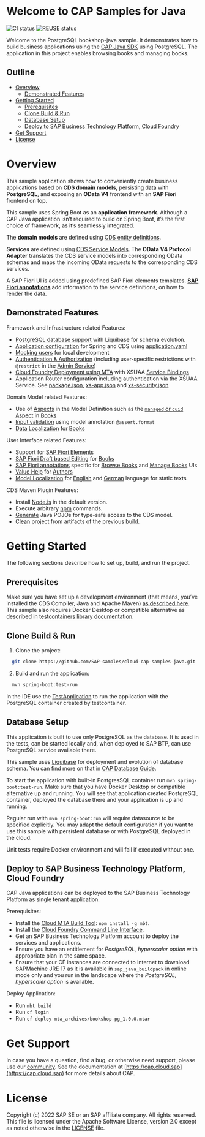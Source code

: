 <!-- omit in toc -->
# Welcome to CAP Samples for Java

![CI status](https://github.com/SAP-samples/cloud-cap-samples-java/workflows/Java%20CI%20with%20Maven/badge.svg)
[![REUSE status](https://api.reuse.software/badge/github.com/SAP-samples/cloud-cap-samples-java)](https://api.reuse.software/info/github.com/SAP-samples/cloud-cap-samples-java)

Welcome to the PostgreSQL bookshop-java sample. It demonstrates how to build business applications using the [CAP Java SDK](https://cap.cloud.sap) using PostgreSQL. The application in this project enables browsing books and managing books.

<!-- omit in toc -->
## Outline

- [Overview](#overview)
  - [Demonstrated Features](#demonstrated-features)
- [Getting Started](#getting-started)
  - [Prerequisites](#prerequisites)
  - [Clone Build & Run](#clone-build--run)
  - [Database Setup](#database-setup)
  - [Deploy to SAP Business Technology Platform, Cloud Foundry](#deploy-to-sap-business-technology-platform-cloud-foundry)
- [Get Support](#get-support)
- [License](#license)


# Overview

This sample application shows how to conveniently create business applications based on **CDS domain models**, persisting data with **PostgreSQL**, and exposing an **OData V4** frontend with an **SAP Fiori** frontend on top.

This sample uses Spring Boot as an **application framework**. Although a CAP Java application isn’t required to build on Spring Boot, it’s the first choice of framework, as it’s seamlessly integrated.

The **domain models** are defined using [CDS entity definitions](https://cap.cloud.sap/docs/cds/cdl#entity-and-type-definitions).

**Services** are defined using [CDS Service Models](https://cap.cloud.sap/docs/cds/cdl#services). The **OData V4 Protocol Adapter** translates the CDS service models into corresponding OData schemas and maps the incoming OData requests to the corresponding CDS services.

A SAP Fiori UI is added using predefined SAP Fiori elements templates. **[SAP Fiori annotations](https://cap.cloud.sap/docs/advanced/fiori#fiori-annotations)** add information to the service definitions, on how to render the data.

## Demonstrated Features

Framework and Infrastructure related Features:

- [PostgreSQL database support](#database-setup) with Liquibase for schema evolution.
- [Application configuration](https://cap.cloud.sap/docs/java/development#application-configuration) for Spring and CDS using [application.yaml](srv/src/main/resources/application.yaml)
- [Mocking users](/srv/src/main/resources/application.yaml) for local development
- [Authentication & Authorization](https://cap.cloud.sap/docs/java/security) (including user-specific restrictions with `@restrict` in the [Admin Service](/srv/admin-service.cds))
- [Cloud Foundry Deployment using MTA](https://cap.cloud.sap/docs/advanced/deploy-to-cloud#deploy-using-mta) with XSUAA [Service Bindings](mta.yaml)
- Application Router configuration including authentication via the XSUAA Service. See [package.json](app/package.json), [xs-app.json](app/xs-app.json) and [xs-security.json](xs-security.json)

Domain Model related Features:

- Use of [Aspects](https://cap.cloud.sap/docs/cds/cdl#aspects) in the Model Definition such as the [`managed` or `cuid` Aspect](https://cap.cloud.sap/docs/cds/common#common-reuse-aspects) in [Books](db/schema.cds)
- [Input validation](https://cap.cloud.sap/docs/cds/annotations#input-validation) using model annotation `@assert.format`
- [Data Localization](https://cap.cloud.sap/docs/guides/localized-data) for [Books](db/schema.cds)

User Interface related Features:

- Support for [SAP Fiori Elements](https://cap.cloud.sap/docs/advanced/fiori)
- [SAP Fiori Draft based Editing](https://cap.cloud.sap/docs/advanced/fiori#draft-support) for [Books](srv/admin-service.cds)
- [SAP Fiori annotations](https://cap.cloud.sap/docs/advanced/fiori#fiori-annotations) specific for [Browse Books](app/browse/fiori-service.cds) and [Manage Books](app/admin/fiori-service.cds) UIs
- [Value Help](https://cap.cloud.sap/docs/cds/annotations#odata) for [Authors](app/common.cds)
- [Model Localization](https://cap.cloud.sap/docs/guides/i18n) for [English](app/_i18n/i18n.properties) and [German](app/_i18n/i18n_de.properties) language for static texts

CDS Maven Plugin Features:

- Install [Node.js](srv/pom.xml#L161) in the default version.
- Execute arbitrary [npm](srv/pom.xml#L161) commands.
- [Generate](srv/pom.xml#L193) Java POJOs for type-safe access to the CDS model.
- [Clean](srv/pom.xml#L154) project from artifacts of the previous build.

# Getting Started

The following sections describe how to set up, build, and run the project.

## Prerequisites

Make sure you have set up a development environment (that means, you’ve installed the CDS Compiler, Java and Apache Maven) [as described here](https://cap.cloud.sap/docs/java/getting-started). This sample also requires Docker Desktop or compatible alternative as described in [testcontainers library documentation](https://java.testcontainers.org/supported_docker_environment/).

## Clone Build & Run

1.  Clone the project:

```bash
  git clone https://github.com/SAP-samples/cloud-cap-samples-java.git
```

2. Build and run the application:

```bash
  mvn spring-boot:test-run
```

In the IDE use the [TestApplication](srv/src/test/java/my/bookshop/config/TestApplication.java) to run the application with the PostgreSQL container created by testcontainer.

## Database Setup

This application is built to use only PostgreSQL as the database. It is used in the tests, can be started locally and, when deployed to SAP BTP, can use PostgreSQL service available there.

This sample uses [Liquibase](https://www.liquibase.com) for deployment and evolution of database schema. You can find more on that in [CAP Database Guide](https://cap.cloud.sap/docs/guides/databases-postgres).

To start the application with built-in PostgresSQL container run `mvn spring-boot:test-run`. Make sure that you have Docker Desktop or compatible alternative up and running. You will see that application created PostgreSQL container, deployed the database there and your application is up and running.

Regular run with `mvn spring-boot:run` will require datasource to be specified explicitly. You may adapt the default configuration if you want to use this sample with persistent database or with PostgreSQL deployed in the cloud.

Unit tests require Docker environment and will fail if executed without one.

## Deploy to SAP Business Technology Platform, Cloud Foundry

CAP Java applications can be deployed to the SAP Business Technology Platform as single tenant application.

Prerequisites:
- Install the [Cloud MTA Build Tool](https://sap.github.io/cloud-mta-build-tool/): `npm install -g mbt`.
- Install the [Cloud Foundry Command Line Interface](https://docs.cloudfoundry.org/cf-cli/install-go-cli.html).
- Get an SAP Business Technology Platform account to deploy the services and applications.
- Ensure you have an entitlement for _PostgreSQL, hyperscaler option_ with appropriate plan in the same space.
- Ensure that your CF instances are connected to Internet to download SAPMachine JRE 17 as it is available in `sap_java_buildpack` in online mode only and you run in the landscape where the _PostgreSQL, hyperscaler option_ is available.

Deploy Application:
- Run `mbt build`
- Run `cf login`
- Run `cf deploy mta_archives/bookshop-pg_1.0.0.mtar`

# Get Support

In case you have a question, find a bug, or otherwise need support, please use our [community](https://answers.sap.com/tags/9f13aee1-834c-4105-8e43-ee442775e5ce). See the documentation at [https://cap.cloud.sap](https://cap.cloud.sap) for more details about CAP.

# License

Copyright (c) 2022 SAP SE or an SAP affiliate company. All rights reserved. This file is licensed under the Apache Software License, version 2.0 except as noted otherwise in the [LICENSE](LICENSES/Apache-2.0.txt) file.

